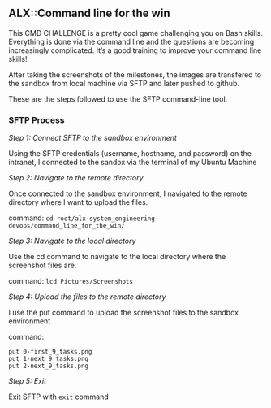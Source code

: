 ## ALX::Command line for the win

This CMD CHALLENGE is a pretty cool game challenging you on Bash skills. Everything is done via the command line and the questions are becoming increasingly complicated. It’s a good training to improve your command line skills!

After taking the screenshots of the milestones, the images are transfered to the sandbox from local machine via SFTP and later pushed to github. 

These are the steps followed to use the SFTP command-line tool. 

### SFTP Process

_Step 1: Connect SFTP to the sandbox environment_

Using the SFTP credentials (username, hostname, and password) on the intranet, I connected to the sandox via the terminal of my Ubuntu Machine

_Step 2: Navigate to the remote directory_

Once connected to the sandbox environment, I navigated to the remote directory where I want to upload the files.

command: `cd root/alx-system_engineering-devops/command_line_for_the_win/`

_Step 3: Navigate to the local directory_

Use the cd command to navigate to the local directory where the screenshot files are.

command: `lcd Pictures/Screenshots`

_Step 4: Upload the files to the remote directory_

I use the put command to upload the screenshot files to the sandbox environment

command: 
```
put 0-first_9_tasks.png
put 1-next_9_tasks.png
put 2-next_9_tasks.png
```
_Step 5: Exit_

Exit SFTP with `exit` command
